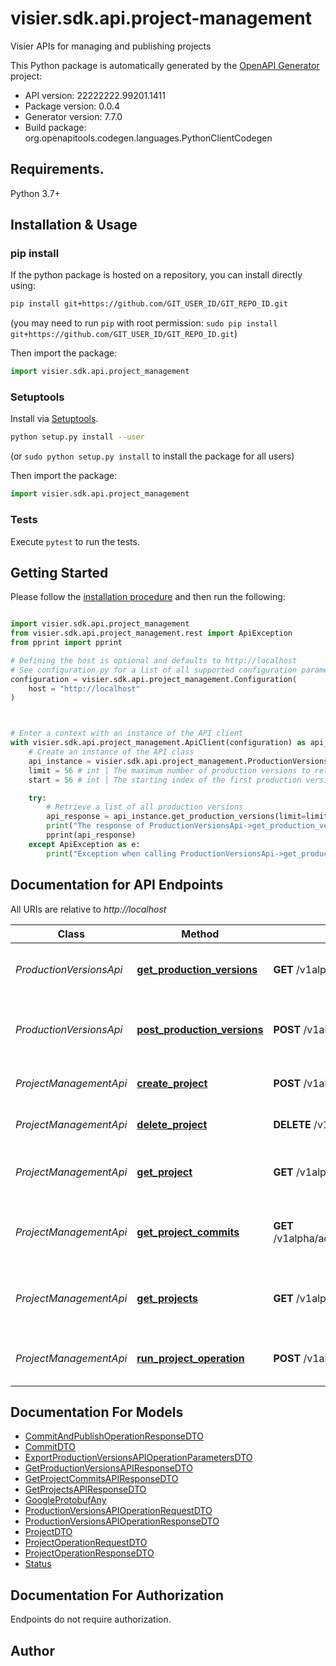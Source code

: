 # visier.sdk.api.project-management
Visier APIs for managing and publishing projects

This Python package is automatically generated by the [OpenAPI Generator](https://openapi-generator.tech) project:

- API version: 22222222.99201.1411
- Package version: 0.0.4
- Generator version: 7.7.0
- Build package: org.openapitools.codegen.languages.PythonClientCodegen

## Requirements.

Python 3.7+

## Installation & Usage
### pip install

If the python package is hosted on a repository, you can install directly using:

```sh
pip install git+https://github.com/GIT_USER_ID/GIT_REPO_ID.git
```
(you may need to run `pip` with root permission: `sudo pip install git+https://github.com/GIT_USER_ID/GIT_REPO_ID.git`)

Then import the package:
```python
import visier.sdk.api.project_management
```

### Setuptools

Install via [Setuptools](http://pypi.python.org/pypi/setuptools).

```sh
python setup.py install --user
```
(or `sudo python setup.py install` to install the package for all users)

Then import the package:
```python
import visier.sdk.api.project_management
```

### Tests

Execute `pytest` to run the tests.

## Getting Started

Please follow the [installation procedure](#installation--usage) and then run the following:

```python

import visier.sdk.api.project_management
from visier.sdk.api.project_management.rest import ApiException
from pprint import pprint

# Defining the host is optional and defaults to http://localhost
# See configuration.py for a list of all supported configuration parameters.
configuration = visier.sdk.api.project_management.Configuration(
    host = "http://localhost"
)



# Enter a context with an instance of the API client
with visier.sdk.api.project_management.ApiClient(configuration) as api_client:
    # Create an instance of the API class
    api_instance = visier.sdk.api.project_management.ProductionVersionsApi(api_client)
    limit = 56 # int | The maximum number of production versions to return. Default is 400. (optional)
    start = 56 # int | The starting index of the first production version to return. Default is 0. (optional)

    try:
        # Retrieve a list of all production versions
        api_response = api_instance.get_production_versions(limit=limit, start=start)
        print("The response of ProductionVersionsApi->get_production_versions:\n")
        pprint(api_response)
    except ApiException as e:
        print("Exception when calling ProductionVersionsApi->get_production_versions: %s\n" % e)

```

## Documentation for API Endpoints

All URIs are relative to *http://localhost*

Class | Method | HTTP request | Description
------------ | ------------- | ------------- | -------------
*ProductionVersionsApi* | [**get_production_versions**](docs/ProductionVersionsApi.md#get_production_versions) | **GET** /v1alpha/admin/production-versions | Retrieve a list of all production versions
*ProductionVersionsApi* | [**post_production_versions**](docs/ProductionVersionsApi.md#post_production_versions) | **POST** /v1alpha/admin/production-versions | Perform an operation on production versions
*ProjectManagementApi* | [**create_project**](docs/ProjectManagementApi.md#create_project) | **POST** /v1alpha/admin/projects | Create a new draft project
*ProjectManagementApi* | [**delete_project**](docs/ProjectManagementApi.md#delete_project) | **DELETE** /v1alpha/admin/projects/{projectId} | Delete a draft project
*ProjectManagementApi* | [**get_project**](docs/ProjectManagementApi.md#get_project) | **GET** /v1alpha/admin/projects/{projectId} | Retrieve a draft project&#39;s information
*ProjectManagementApi* | [**get_project_commits**](docs/ProjectManagementApi.md#get_project_commits) | **GET** /v1alpha/admin/projects/{projectId}/commits | Retrieve a list of all committed changes in a project
*ProjectManagementApi* | [**get_projects**](docs/ProjectManagementApi.md#get_projects) | **GET** /v1alpha/admin/projects | Retrieve a list of draft projects accessible to the user
*ProjectManagementApi* | [**run_project_operation**](docs/ProjectManagementApi.md#run_project_operation) | **POST** /v1alpha/admin/projects/{projectId} | Perform an operation on a draft project


## Documentation For Models

 - [CommitAndPublishOperationResponseDTO](docs/CommitAndPublishOperationResponseDTO.md)
 - [CommitDTO](docs/CommitDTO.md)
 - [ExportProductionVersionsAPIOperationParametersDTO](docs/ExportProductionVersionsAPIOperationParametersDTO.md)
 - [GetProductionVersionsAPIResponseDTO](docs/GetProductionVersionsAPIResponseDTO.md)
 - [GetProjectCommitsAPIResponseDTO](docs/GetProjectCommitsAPIResponseDTO.md)
 - [GetProjectsAPIResponseDTO](docs/GetProjectsAPIResponseDTO.md)
 - [GoogleProtobufAny](docs/GoogleProtobufAny.md)
 - [ProductionVersionsAPIOperationRequestDTO](docs/ProductionVersionsAPIOperationRequestDTO.md)
 - [ProductionVersionsAPIOperationResponseDTO](docs/ProductionVersionsAPIOperationResponseDTO.md)
 - [ProjectDTO](docs/ProjectDTO.md)
 - [ProjectOperationRequestDTO](docs/ProjectOperationRequestDTO.md)
 - [ProjectOperationResponseDTO](docs/ProjectOperationResponseDTO.md)
 - [Status](docs/Status.md)


<a id="documentation-for-authorization"></a>
## Documentation For Authorization

Endpoints do not require authorization.


## Author




